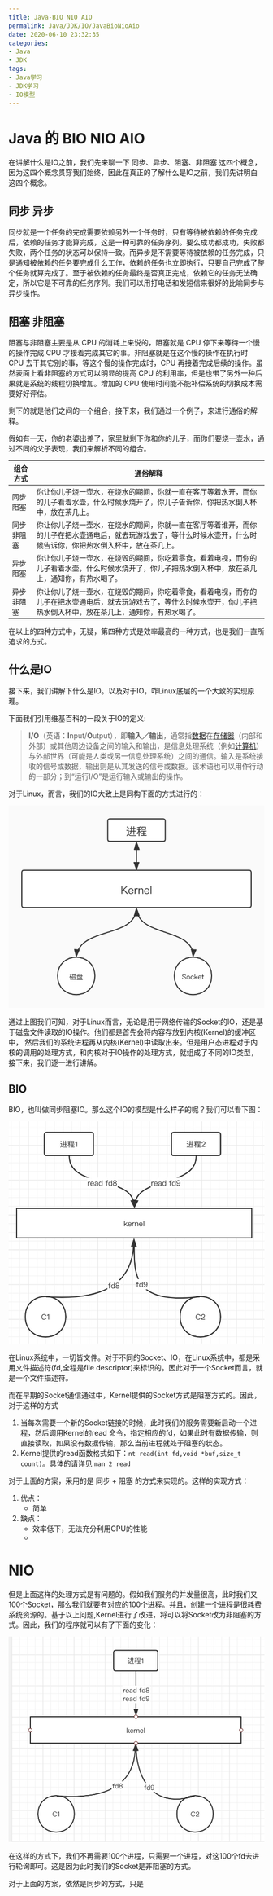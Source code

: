 ```yaml
---
title: Java-BIO NIO AIO
permalink: Java/JDK/IO/JavaBioNioAio
date: 2020-06-10 23:32:35
categories:
- Java
- JDK
tags:
- Java学习
- JDK学习
- IO模型
---
```


# Java 的 BIO NIO AIO

在讲解什么是IO之前，我们先来聊一下 同步、异步、阻塞、非阻塞 这四个概念，因为这四个概念贯穿我们始终，因此在真正的了解什么是IO之前，我们先讲明白这四个概念。

## 同步 异步

同步就是一个任务的完成需要依赖另外一个任务时，只有等待被依赖的任务完成后，依赖的任务才能算完成，这是一种可靠的任务序列。要么成功都成功，失败都失败，两个任务的状态可以保持一致。而异步是不需要等待被依赖的任务完成，只是通知被依赖的任务要完成什么工作，依赖的任务也立即执行，只要自己完成了整个任务就算完成了。至于被依赖的任务最终是否真正完成，依赖它的任务无法确定，所以它是不可靠的任务序列。我们可以用打电话和发短信来很好的比喻同步与异步操作。

## 阻塞 非阻塞

阻塞与非阻塞主要是从 CPU 的消耗上来说的，阻塞就是 CPU 停下来等待一个慢的操作完成 CPU 才接着完成其它的事。非阻塞就是在这个慢的操作在执行时 CPU 去干其它别的事，等这个慢的操作完成时，CPU 再接着完成后续的操作。虽然表面上看非阻塞的方式可以明显的提高 CPU 的利用率，但是也带了另外一种后果就是系统的线程切换增加。增加的 CPU 使用时间能不能补偿系统的切换成本需要好好评估。

剩下的就是他们之间的一个组合，接下来，我们通过一个例子，来进行通俗的解释。

假如有一天，你的老婆出差了，家里就剩下你和你的儿子，而你们要烧一壶水，通过不同的父子表现，我们来解析不同的组合。

| 组合方式   | 通俗解释                                                     |
| ---------- | ------------------------------------------------------------ |
| 同步阻塞   | 你让你儿子烧一壶水，在烧水的期间，你就一直在客厅等着水开，而你的儿子看着水壶，什么时候水烧开了，你儿子告诉你，你把热水倒入杯中，放在茶几上。 |
| 同步非阻塞 | 你让你儿子烧一壶水，在烧水的期间，你就一直在客厅等着谁开，而你的儿子在把水壶通电后，就去玩游戏去了，等什么时候水壶开，什么时候告诉你，你把热水倒入杯中，放在茶几上。 |
| 异步阻塞   | 你让你儿子烧一壶水，在烧毁的期间，你吃着零食，看着电视，而你的儿子看着水壶，什么时候水烧开了，你儿子把热水倒入杯中，放在茶几上，通知你，有热水喝了。 |
| 异步非阻塞 | 你让你儿子烧一壶水，在烧毁的期间，你吃着零食，看着电视，而你的儿子在把水壶通电后，就去玩游戏去了，等什么时候水壶开，你儿子把热水倒入杯中，放在茶几上，通知你，有热水喝了。 |

在以上的四种方式中，无疑，第四种方式是效率最高的一种方式，也是我们一直所追求的方式。

## 什么是IO

接下来，我们讲解下什么是IO。以及对于IO，咋Linux底层的一个大致的实现原理。

下面我们引用维基百科的一段关于IO的定义:

> **I/O**（英语：**I**nput/**O**utput），即**输入／输出**，通常指[数据](https://zh.wikipedia.org/wiki/数据)在[存储器](https://zh.wikipedia.org/wiki/存储器)（内部和外部）或其他周边设备之间的输入和输出，是信息处理系统（例如[计算机](https://zh.wikipedia.org/wiki/計算機)）与外部世界（可能是人类或另一信息处理系统）之间的通信。输入是系统接收的信号或数据，输出则是从其发送的信号或数据。该术语也可以用作行动的一部分；到“运行I/O”是运行输入或输出的操作。

对于Linux，而言，我们的IO大致上是同构下面的方式进行的：

![IO基本模型](/img/Java/IO/IO_Base_Module.jpg)

通过上图我们可知，对于Linux而言，无论是用于网络传输的Socket的IO，还是基于磁盘文件读取的IO操作。他们都是首先会将内容存放到内核(Kernel)的缓冲区中， 然后我们的系统进程再从内核(Kernel)中读取出来。但是用户态进程对于内核的调用的处理方式，和内核对于IO操作的处理方式，就组成了不同的IO类型，接下来，我们逐一进行讲解。

## BIO

BIO，也叫做同步阻塞IO。那么这个IO的模型是什么样子的呢？我们可以看下图：

![BIO 模型](/img/Java/IO/Linxu_BIO_01.jpg)

在Linux系统中，一切皆文件。对于不同的Socket、IO，在Linux系统中，都是采用文件描述符(fd,全程是file descriptor)来标识的。因此对于一个Socket而言，就是一个文件描述符。

而在早期的Socket通信通过中，Kernel提供的Socket方式是阻塞方式的。因此，对于这样的方式

1. 当每次需要一个新的Socket链接的时候，此时我们的服务需要新启动一个进程，然后调用Kernel的read 命令，指定相应的fd，如果此时有数据传输，则直接读取，如果没有数据传输，那么当前进程就处于阻塞的状态。
2. Kernel提供的read函数格式如下：`nt read(int fd,void *buf,size_t count)`。具体的请详见 `man 2 read`

对于上面的方案，采用的是 同步 + 阻塞 的方式来实现的。这样的实现方式：

1. 优点：
   - 简单
2. 缺点：
   - 效率低下，无法充分利用CPU的性能
   - 

# NIO 

但是上面这样的处理方式是有问题的。假如我们服务的并发量很高，此时我们又100个Socket，那么我们就要有对应的100个进程。并且，创建一个进程是很耗费系统资源的。基于以上问题,Kernel进行了改进，将可以将Socket改为非阻塞的方式。因此，我们的程序就可以有了下面的变化：

![NIO+轮询 模型](/img/Java/IO/Linxu_NIO_01.jpg)

在这样的方式下，我们不再需要100个进程，只需要一个进程，对这100个fd去进行轮询即可。这是因为此时我们的Socket是非阻塞的方式。

对于上面的方案，依然是同步的方式，只是

